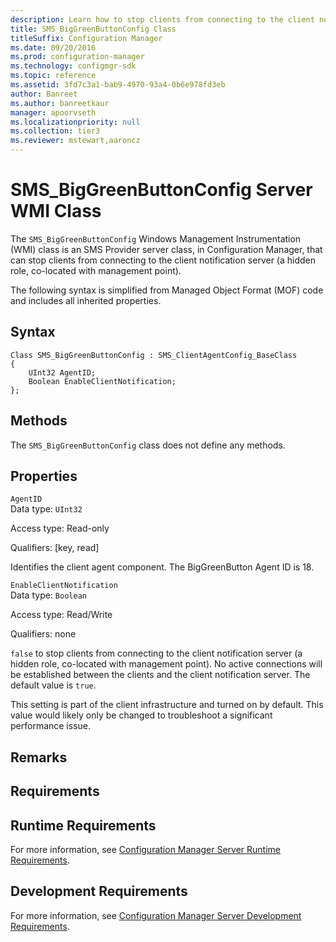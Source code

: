```yaml
---
description: Learn how to stop clients from connecting to the client notification server with SMS_BigGreenButtonConfig.
title: SMS_BigGreenButtonConfig Class
titleSuffix: Configuration Manager
ms.date: 09/20/2016
ms.prod: configuration-manager
ms.technology: configmgr-sdk
ms.topic: reference
ms.assetid: 3fd7c3a1-bab9-4970-93a4-0b6e978fd3eb
author: Banreet
ms.author: banreetkaur
manager: apoorvseth
ms.localizationpriority: null
ms.collection: tier3
ms.reviewer: mstewart,aaroncz 
---
```

# SMS_BigGreenButtonConfig Server WMI Class
The `SMS_BigGreenButtonConfig` Windows Management Instrumentation (WMI) class is an SMS Provider server class, in Configuration Manager, that can stop clients from connecting to the client notification server (a hidden role, co-located with management point).  

 The following syntax is simplified from Managed Object Format (MOF) code and includes all inherited properties.  

## Syntax  

```  
Class SMS_BigGreenButtonConfig : SMS_ClientAgentConfig_BaseClass  
{  
    UInt32 AgentID;  
    Boolean EnableClientNotification;  
};  
```  

## Methods  
 The `SMS_BigGreenButtonConfig` class does not define any methods.  

## Properties  
 `AgentID`  
 Data type: `UInt32`  

 Access type: Read-only  

 Qualifiers: [key, read]  

 Identifies the client agent component. The BigGreenButton Agent ID is 18.  

 `EnableClientNotification`  
 Data type: `Boolean`  

 Access type: Read/Write  

 Qualifiers: none  

 `false` to stop clients from connecting to the client notification server (a hidden role, co-located with management point). No active connections will be established between the clients and the client notification server. The default value is `true`.  

 This setting is part of the client infrastructure and turned on by default. This value would likely only be changed to troubleshoot a significant performance issue.  

## Remarks  

## Requirements  

## Runtime Requirements  
 For more information, see [Configuration Manager Server Runtime Requirements](../../../../../develop/core/reqs/server-runtime-requirements.md).  

## Development Requirements  
 For more information, see [Configuration Manager Server Development Requirements](../../../../../develop/core/reqs/server-development-requirements.md).  
